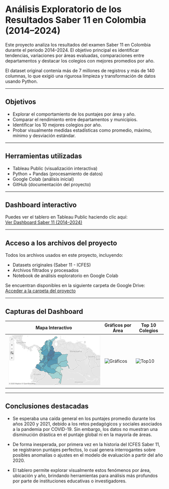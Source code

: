 # Análisis Exploratorio de los Resultados Saber 11 en Colombia (2014–2024)

Este proyecto analiza los resultados del examen Saber 11 en Colombia durante el periodo 2014–2024. El objetivo principal es identificar tendencias, variaciones por áreas evaluadas, comparaciones entre departamentos y destacar los colegios con mejores promedios por año.

El dataset original contenía más de 7 millones de registros y más de 140 columnas, lo que exigió una rigurosa limpieza y transformación de datos usando Python.

---

## Objetivos

- Explorar el comportamiento de los puntajes por área y año.
- Comparar el rendimiento entre departamentos y municipios.
- Identificar los 10 mejores colegios por año.
- Probar visualmente medidas estadísticas como promedio, máximo, mínimo y desviación estándar.

---

## Herramientas utilizadas

- Tableau Public (visualización interactiva)
- Python + Pandas (procesamiento de datos)
- Google Colab (análisis inicial)
- GitHub (documentación del proyecto)

---

## Dashboard interactivo

Puedes ver el tablero en Tableau Public haciendo clic aquí:  
[Ver Dashboard Saber 11 (2014–2024)](https://public.tableau.com/app/profile/tu_usuario/viz/nombre-del-tablero)

---

## Acceso a los archivos del proyecto

Todos los archivos usados en este proyecto, incluyendo:

- Datasets originales (Saber 11 - ICFES)
- Archivos filtrados y procesados
- Notebook de análisis exploratorio en Google Colab

Se encuentran disponibles en la siguiente carpeta de Google Drive:  
[Acceder a la carpeta del proyecto](https://drive.google.com/drive/folders/1WF1kck7dWCApWErbAg5QRV_RqUqDkzG8?usp=drive_link)

---

## Capturas del Dashboard

| Mapa Interactivo | Gráficos por Área | Top 10 Colegios |
|------------------|-------------------|------------------|
| ![Mapa](images/mapa.png) | ![Gráficos](images/graficos.png) | ![Top10](images/top10.png) |

---

## Conclusiones destacadas

- Se esperaba una caída general en los puntajes promedio durante los años 2020 y 2021, debido a los retos pedagógicos y sociales asociados a la pandemia por COVID-19. Sin embargo, los datos no muestran una disminución drástica en el puntaje global ni en la mayoría de áreas.

- De forma inesperada, por primera vez en la historia del ICFES Saber 11, se registraron puntajes perfectos, lo cual genera interrogantes sobre posibles anomalías o ajustes en el modelo de evaluación a partir del año 2020.

- El tablero permite explorar visualmente estos fenómenos por área, ubicación y año, brindando herramientas para análisis más profundos por parte de instituciones educativas o investigadores.
